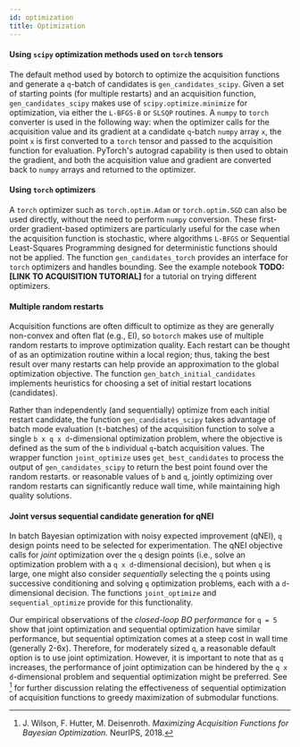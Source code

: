 ```yaml
---
id: optimization
title: Optimization
---
```


#### Using `scipy` optimization methods used on `torch` tensors

The default method used by botorch to optimize the acquisition functions and
generate a `q`-batch of candidates is `gen_candidates_scipy`. Given a set of
starting points (for multiple restarts) and an acquisition function,
`gen_candidates_scipy` makes use of `scipy.optimize.minimize` for optimization,
via either the `L-BFGS-B` or `SLSQP` routines. A `numpy` to `torch` converter
is used in the following way: when the optimizer calls for the acquisition value
and its gradient at a candidate `q`-batch `numpy` array `x`, the point `x` is
first converted to a `torch` tensor and passed to the acquisition function for
evaluation. PyTorch's autograd capability is then used to obtain the gradient,
and both the acquisition value and gradient are converted back to `numpy` arrays
and returned to the optimizer.


#### Using `torch` optimizers

A `torch` optimizer such as `torch.optim.Adam` or `torch.optim.SGD` can also be
used directly, without the need to perform `numpy` conversion. These first-order
gradient-based optimizers are particularly useful for the case when the
acquisition function is stochastic, where algorithms `L-BFGS` or Sequential
Least-Squares Programming designed for deterministic functions should not be
applied. The function `gen_candidates_torch` provides an interface for `torch`
optimizers and handles bounding. See the example notebook
**TODO: [LINK TO ACQUISITION TUTORIAL]** for a tutorial on trying different
optimizers.


#### Multiple random restarts

Acquisition functions are often difficult to optimize as they are generally
non-convex and often flat (e.g., EI), so `botorch` makes use of multiple random
restarts to improve optimization quality. Each restart can be thought of as an
optimization routine within a local region; thus, taking the best result over
many restarts can help provide an approximation to the global optimization
objective. The function `gen_batch_initial_candidates` implements heuristics
for choosing a set of initial restart locations (candidates).

Rather than independently (and sequentially) optimize from each initial restart
candidate, the function `gen_candidates_scipy` takes advantage of batch mode
evaluation (`t`-batches) of the acquisition function to solve a single
`b x q x d`-dimensional optimization problem, where the objective is defined as
the sum of the `b` individual `q`-batch acquisition values. The wrapper function
`joint_optimize` uses `get_best_candidates` to process the output of
`gen_candidates_scipy` to return the best point found over the random restarts.
or reasonable values of `b` and `q`, jointly optimizing over random restarts can
significantly reduce wall time, while maintaining high quality solutions.


#### Joint versus sequential candidate generation for qNEI

In batch Bayesian optimization with noisy expected improvement (qNEI), `q`
design points need to be selected for experimentation. The qNEI objective calls
for *joint* optimization over the `q` design points (i.e., solve an optimization
problem with a `q x d`-dimensional decision), but when `q` is large, one might
also consider *sequentially* selecting the `q` points using successive
conditioning and solving `q` optimization problems, each with a `d`-dimensional
decision. The functions `joint_optimize` and `sequential_optimize` provide for
this functionality.

Our empirical observations of the *closed-loop BO performance* for `q = 5` show
that joint optimization and sequential optimization have similar performance,
but sequential optimization comes at a steep cost in wall time (generally 2-6x).
Therefore, for moderately sized `q`, a reasonable default option is to use joint
optimization. However, it is important to note that as `q` increases, the
performance of joint optimization can be hindered by the `q x d`-dimensional
problem and sequential optimization might be preferred. See [^Wilson2018] for
further discussion relating the effectiveness of sequential optimization of
acquisition functions to greedy maximization of submodular functions.


[^Wilson2018]: J. Wilson, F. Hutter, M. Deisenroth.
*Maximizing Acquisition Functions for Bayesian Optimization.* NeurIPS, 2018.

